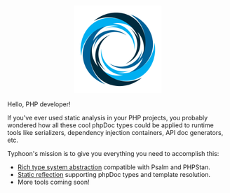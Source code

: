 <p align="center">
    <img src="https://github.com/typhoon-php/.github/raw/main/profile/logo.png" width="200" alt="Typhoon logo">
</p>

Hello, PHP developer!

If you've ever used static analysis in your PHP projects, you probably wondered how all these cool phpDoc types could be
applied to runtime tools like serializers, dependency injection containers, API doc generators, etc.

Typhoon's mission is to give you everything you need to accomplish this:

- [Rich type system abstraction](https://github.com/typhoon-php/typhoon/blob/0.4.x/docs/type.md) compatible with Psalm
  and PHPStan.
- [Static reflection](https://github.com/typhoon-php/typhoon/blob/0.4.x/docs/reflection.md) supporting phpDoc types and
  template resolution.
- More tools coming soon!
